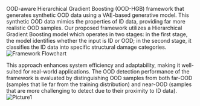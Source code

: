 OOD-aware Hierarchical Gradient Boosting (OOD-HGB) framework that generates synthetic OOD data using a VAE-based generative model. This synthetic OOD data mimics the properties of ID data, providing far more realistic OOD samples. Our proposed framework utilizes a Hierarchical Gradient Boosting model which operates in two stages: in the first stage, the model identifies whether the input is ID or OOD; in the second stage, it classifies the ID data into specific structural damage categories.
![Framework Flowchart](https://github.com/user-attachments/assets/08977f1d-b0d6-49fc-a15b-aac305c2185c)

This approach enhances system efficiency and adaptability, making it well-suited for real-world applications. The OOD detection performance of the framework is evaluated by distinguishing OOD samples from both far-OOD (samples that lie far from the training distribution) and near-OOD (samples that are more challenging to detect due to their proximity to ID data).
![Picture1](https://github.com/user-attachments/assets/63decee0-862d-4bfe-a516-20df8d793d20)
